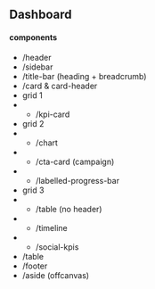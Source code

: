 ## Dashboard

#### components

-   /header
-   /sidebar
-   /title-bar (heading + breadcrumb)
-   /card & card-header
-   grid 1
-   -   /kpi-card
-   grid 2
-   -   /chart
-   -   /cta-card (campaign)
-   -   /labelled-progress-bar
-   grid 3
-   -   /table (no header)
-   -   /timeline
-   -   /social-kpis
-   /table
-   /footer
-   /aside (offcanvas)
